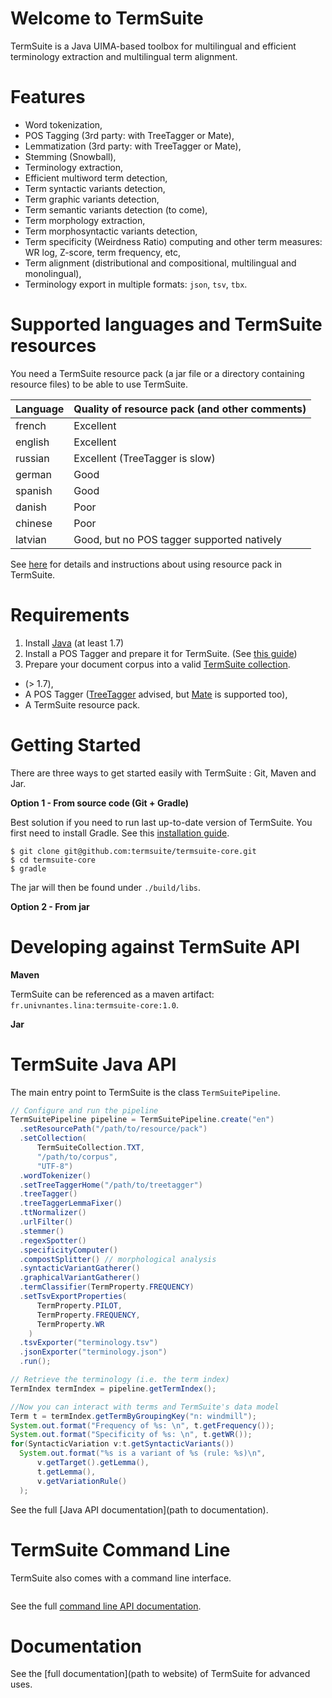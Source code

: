 # Welcome to TermSuite

TermSuite is a Java UIMA-based toolbox for multilingual and efficient terminology extraction and multilingual term alignment.

# Features

* Word tokenization,
* POS Tagging (3rd party: with TreeTagger or Mate),
* Lemmatization (3rd party: with TreeTagger or Mate),
* Stemming (Snowball),
* Terminology extraction,
* Efficient multiword term detection,
* Term syntactic variants detection,
* Term graphic variants detection,
* Term semantic variants detection (to come),
* Term morphology extraction,
* Term morphosyntactic variants detection,
* Term specificity (Weirdness Ratio) computing and other term measures: WR log, Z-score, term frequency, etc,
* Term alignment (distributional and compositional, multilingual and monolingual),
* Terminology export in multiple formats: `json`, `tsv`, `tbx`.

# Supported languages and TermSuite resources

You need a TermSuite resource pack (a jar file or a directory containing resource files) to be able to use TermSuite.

| Language | Quality of resource pack (and other comments)|
|----------|-------------|
| french |  Excellent |
| english |  Excellent |
| russian |  Excellent (TreeTagger is slow) |
| german |  Good |
| spanish |  Good |
| danish |  Poor |
| chinese |  Poor |
| latvian |  Good, but no POS tagger supported natively |

See [here](https://github.com/termsuite/termsuite-resources) for details and instructions about using resource pack in TermSuite.

# Requirements

1. Install [Java](https://www.java.com/fr/download/) (at least 1.7)
2. Install a POS Tagger and prepare it for TermSuite. (See [this guide](InstallingPOSTagger))
3. Prepare your document corpus into a valid [TermSuite collection](TermSuiteCollection).

*  (> 1.7),
* A POS Tagger ([TreeTagger](http://www.cis.uni-muenchen.de/~schmid/tools/TreeTagger/) advised, but [Mate](https://code.google.com/p/mate-tools/) is supported too),
* A TermSuite resource pack.


# Getting Started

There are three ways to get started easily with TermSuite : Git, Maven and Jar.

**Option 1 - From source code (Git + Gradle)**

Best solution if you need to run last up-to-date version of TermSuite. You first need to install Gradle. See this [installation guide](https://docs.gradle.org/current/userguide/installation.html).

```
$ git clone git@github.com:termsuite/termsuite-core.git
$ cd termsuite-core
$ gradle
```

The jar will then be found under `./build/libs`.

**Option 2 - From jar**

# Developing against TermSuite API

**Maven**

TermSuite can be referenced as a maven artifact: `fr.univnantes.lina:termsuite-core:1.0`.

**Jar**


# TermSuite Java API

The main entry point to TermSuite is the class `TermSuitePipeline`.

```java
// Configure and run the pipeline
TermSuitePipeline pipeline = TermSuitePipeline.create("en")
  .setResourcePath("/path/to/resource/pack")
  .setCollection(
      TermSuiteCollection.TXT,
      "/path/to/corpus",
      "UTF-8")
  .wordTokenizer()
  .setTreeTaggerHome("/path/to/treetagger")
  .treeTagger()
  .treeTaggerLemmaFixer()
  .ttNormalizer()
  .urlFilter()
  .stemmer()
  .regexSpotter()
  .specificityComputer()
  .compostSplitter() // morphological analysis
  .syntacticVariantGatherer()
  .graphicalVariantGatherer()
  .termClassifier(TermProperty.FREQUENCY)
  .setTsvExportProperties(
      TermProperty.PILOT,
      TermProperty.FREQUENCY,
      TermProperty.WR
    )
  .tsvExporter("terminology.tsv")
  .jsonExporter("terminology.json")
  .run();

// Retrieve the terminology (i.e. the term index)
TermIndex termIndex = pipeline.getTermIndex();

//Now you can interact with terms and TermSuite's data model
Term t = termIndex.getTermByGroupingKey("n: windmill");
System.out.format("Frequency of %s: \n", t.getFrequency());
System.out.format("Specificity of %s: \n", t.getWR());
for(SyntacticVariation v:t.getSyntacticVariants())
  System.out.format("%s is a variant of %s (rule: %s)\n",
      v.getTarget().getLemma(),
      t.getLemma(),
      v.getVariationRule()
  );
```

See the full [Java API documentation](path to documentation).

# TermSuite Command Line

TermSuite also comes with a command line interface.

```

```
See the full [command line API documentation]().


# Documentation

See the [full documentation](path to website) of TermSuite for advanced uses.
